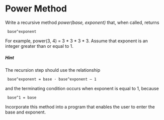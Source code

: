 # Power Method

Write a recursive method *power(base, exponent)* that, when called, returns
 ``` 
  base^exponent
 ```
 
For example, power(3, 4) = 3 * 3 * 3 * 3. Assume that exponent is an integer greater than or equal to 1. 


##### Hint

The recursion step should use the relationship
 ``` text
  base^exponent = base · base^exponent – 1
 ```
 and the terminating condition occurs when exponent is equal to 1, because
 ``` text
  base^1 = base
 ```
 
Incorporate this method into a program that enables the user to enter the base and exponent.
